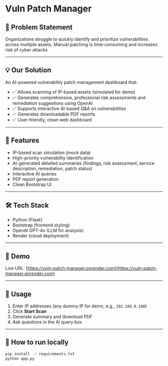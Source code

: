 # Vuln Patch Manager

## 🚨 Problem Statement

Organizations struggle to quickly identify and prioritize vulnerabilities across multiple assets. Manual patching is time-consuming and increases risk of cyber attacks.

---

## 💡 Our Solution

An AI-powered vulnerability patch management dashboard that:

- ✅ Allows scanning of IP-based assets (simulated for demo)
- ✅ Generates comprehensive, professional risk assessments and remediation suggestions using OpenAI
- ✅ Supports interactive AI-based Q&A on vulnerabilities
- ✅ Generates downloadable PDF reports
- ✅ User-friendly, clean web dashboard

---

## 🌟 Features

- IP-based scan simulation (mock data)
- High-priority vulnerability identification
- AI-generated detailed summaries (findings, risk assessment, service description, remediation, patch status)
- Interactive AI queries
- PDF report generation
- Clean Bootstrap UI

---

## 🛠️ Tech Stack

- Python (Flask)
- Bootstrap (frontend styling)
- OpenAI GPT-4o (LLM for analysis)
- Render (cloud deployment)

---

## 🚀 Demo

Live URL: [https://vuln-patch-manager.onrender.com](https://vuln-patch-manager.onrender.com)

---

## 💬 Usage

1. Enter IP addresses (any dummy IP for demo, e.g., `192.168.0.100`)
2. Click **Start Scan**
3. Generate summary and download PDF
4. Ask questions in the AI query box

---

## 📝 How to run locally

```bash
pip install -r requirements.txt
python app.py
